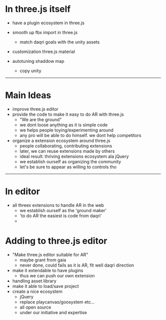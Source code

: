 

# In three.js itself
  
- have a plugin ecosystem in three.js

- smooth up fbx import in three.js
  - match daqri goals with the unity assets
- customization three.js material
- autotuning shaddow map
  - copy unity
  
---

# Main Ideas
- improve three.js editor
- provide the code to make it easy to do AR with three.js
  - "We are the ground"
  - we dont loose anything as it is simple code 
  - we helps people toying/experimenting around
  - any pro will be able to do himself. we dont help competitors
- organize a extension ecosystem around three.js
  - people collaborating, contributing extensions
  - later, we can reuse extensions made by others
  - ideal result: thriving extensions ecosystem ala jQuery
  - we establish ourself as organizing the community
  - let's be sure to appear as willing to controls tho

---

# In editor

- all threex extensions to handle AR in the web
  - we establish ourself as the 'ground maker'
  - 'to do AR the easiest is code from daqri'
  - 

# Adding to three.js editor
- "Make three.js editor suitable for AR"
  - maybe grant from gaia
  - never done, could fails as it is AR, fit well daqri direction
- make it extendable to have plugins
  - thus we can push our own extension
- handling asset library
- make it able to load/save project
- create a nice ecosystem
  - jQuery
  - replace playcanvas/goosystem etc...
  - all open source
  - under our initiative and expertise
